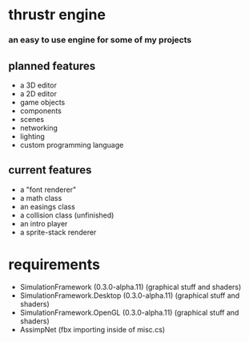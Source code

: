 # thrustr engine
### an easy to use engine for some of my projects

## planned features
- a 3D editor
- a 2D editor
- game objects
- components
- scenes
- networking
- lighting
- custom programming language

## current features
- a "font renderer"
- a math class
- an easings class
- a collision class (unfinished)
- an intro player
- a sprite-stack renderer

# requirements
- SimulationFramework (0.3.0-alpha.11)             (graphical stuff and shaders)
- SimulationFramework.Desktop (0.3.0-alpha.11)     (graphical stuff and shaders)
- SimulationFramework.OpenGL (0.3.0-alpha.11)      (graphical stuff and shaders)
- AssimpNet                                        (fbx importing inside of misc.cs)